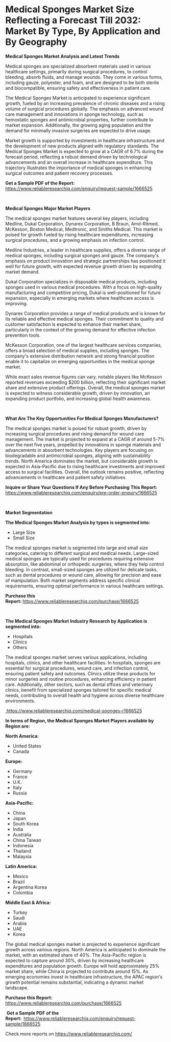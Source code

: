 <p><h1>Medical Sponges Market Size Reflecting a Forecast Till 2032: Market By Type, By Application and By Geography</h1></p><p><strong>Medical Sponges Market Analysis and Latest Trends</strong></p>
<p><p>Medical sponges are specialized absorbent materials used in various healthcare settings, primarily during surgical procedures, to control bleeding, absorb fluids, and manage wounds. They come in various forms, including gauze, polyester, and foam, and are designed to be both sterile and biocompatible, ensuring safety and effectiveness in patient care.</p><p>The Medical Sponges Market is anticipated to experience significant growth, fueled by an increasing prevalence of chronic diseases and a rising volume of surgical procedures globally. The emphasis on advanced wound care management and innovations in sponge technology, such as hemostatic sponges and antimicrobial properties, further contribute to market expansion. Additionally, the growing aging population and the demand for minimally invasive surgeries are expected to drive usage.</p><p>Market growth is supported by investments in healthcare infrastructure and the development of new products aligned with regulatory standards. The Medical Sponges Market is expected to grow at a CAGR of 6.7% during the forecast period, reflecting a robust demand driven by technological advancements and an overall increase in healthcare expenditure. This trajectory illustrates the importance of medical sponges in enhancing surgical outcomes and patient recovery processes.</p></p>
<p><strong>Get a Sample PDF of the Report:&nbsp;</strong> <a href="https://www.reliableresearchiq.com/enquiry/request-sample/1666525?utm_campaign=3107&utm_medium=2&utm_source=Github&utm_content=ia&utm_term=06032025&utm_id=medical-sponges">https://www.reliableresearchiq.com/enquiry/request-sample/1666525</a></p>
<p>&nbsp;</p>
<p><strong>Medical Sponges Major Market Players</strong></p>
<p><p>The medical sponges market features several key players, including Medline, Dukal Corporation, Dynarex Corporation, B Braun, Amd-Ritmed, McKesson, Boston Medical, Medtronic, and Smiths Medical. This market is poised for growth fueled by rising healthcare expenditures, increasing surgical procedures, and a growing emphasis on infection control.</p><p>Medline Industries, a leader in healthcare supplies, offers a diverse range of medical sponges, including surgical sponges and gauze. The company's emphasis on product innovation and strategic partnerships has positioned it well for future growth, with expected revenue growth driven by expanding market demand.</p><p>Dukal Corporation specializes in disposable medical products, including sponges used in various medical procedures. With a focus on high-quality manufacturing and competitive pricing, Dukal is well-positioned for future expansion, especially in emerging markets where healthcare access is improving.</p><p>Dynarex Corporation provides a range of medical products and is known for its reliable and effective medical sponges. Their commitment to quality and customer satisfaction is expected to enhance their market share, particularly in the context of the growing demand for effective infection prevention tools.</p><p>McKesson Corporation, one of the largest healthcare services companies, offers a broad selection of medical supplies, including sponges. The company's extensive distribution network and strong financial position enable it to capitalize on emerging opportunities in the medical sponge market.</p><p>While exact sales revenue figures can vary, notable players like McKesson reported revenues exceeding $200 billion, reflecting their significant market share and extensive product offerings. Overall, the medical sponges market is expected to witness considerable growth, driven by innovation, an expanding product portfolio, and increasing global health awareness.</p></p>
<p>&nbsp;</p>
<p><strong>What Are The Key Opportunities For Medical Sponges Manufacturers?</strong></p>
<p><p>The medical sponges market is poised for robust growth, driven by increasing surgical procedures and rising demand for wound care management. The market is projected to expand at a CAGR of around 5-7% over the next five years, propelled by innovations in sponge materials and advancements in absorbent technologies. Key players are focusing on biodegradable and antimicrobial sponges, aligning with sustainability trends. North America dominates the market, but considerable growth is expected in Asia-Pacific due to rising healthcare investments and improved access to surgical facilities. Overall, the outlook remains positive, reflecting advancements in healthcare and patient safety initiatives.</p></p>
<p><strong>Inquire or Share Your Questions If Any Before Purchasing This Report:</strong> <a href="https://www.reliableresearchiq.com/enquiry/pre-order-enquiry/1666525?utm_campaign=3107&utm_medium=2&utm_source=Github&utm_content=ia&utm_term=06032025&utm_id=medical-sponges">https://www.reliableresearchiq.com/enquiry/pre-order-enquiry/1666525</a></p>
<p>&nbsp;</p>
<p><strong>Market Segmentation</strong></p>
<p><strong>The Medical Sponges Market Analysis by types is segmented into:</strong></p>
<p><ul><li>Large Size</li><li>Small Size</li></ul></p>
<p><p>The medical sponges market is segmented into large and small size categories, catering to different surgical and medical needs. Large-sized medical sponges are typically used for procedures requiring extensive absorption, like abdominal or orthopedic surgeries, where they help control bleeding. In contrast, small-sized sponges are utilized for delicate tasks, such as dental procedures or wound care, allowing for precision and ease of manipulation. Both market segments address specific clinical requirements, ensuring optimal performance in various healthcare settings.</p></p>
<p><strong>Purchase this Report:&nbsp;</strong><a href="https://www.reliableresearchiq.com/purchase/1666525?utm_campaign=3107&utm_medium=2&utm_source=Github&utm_content=ia&utm_term=06032025&utm_id=medical-sponges">https://www.reliableresearchiq.com/purchase/1666525</a></p>
<p>&nbsp;</p>
<p><strong>The Medical Sponges Market Industry Research by Application is segmented into:</strong></p>
<p><ul><li>Hospitals</li><li>Clinics</li><li>Others</li></ul></p>
<p><p>The medical sponges market serves various applications, including hospitals, clinics, and other healthcare facilities. In hospitals, sponges are essential for surgical procedures, wound care, and infection control, ensuring patient safety and outcomes. Clinics utilize these products for minor surgeries and routine procedures, enhancing efficiency in patient care. Additionally, other sectors, such as dental offices and veterinary clinics, benefit from specialized sponges tailored for specific medical needs, contributing to overall health and hygiene across diverse healthcare environments.</p></p>
<p><a href="https://www.reliableresearchiq.com/medical-sponges-r1666525?utm_campaign=3107&utm_medium=2&utm_source=Github&utm_content=ia&utm_term=06032025&utm_id=medical-sponges">&nbsp;https://www.reliableresearchiq.com/medical-sponges-r1666525</a></p>
<p><strong>In terms of Region, the Medical Sponges Market Players available by Region are:</strong></p>
<p>
    <p> <strong> North America: </strong>
        <ul>
            <li>United States</li>
            <li>Canada</li>
        </ul>
        </p> 
    <p> <strong> Europe: </strong>
        <ul>
            <li>Germany</li>
            <li>France</li>
            <li>U.K.</li>
            <li>Italy</li>
            <li>Russia</li>
        </ul>
        </p> 
    <p> <strong> Asia-Pacific: </strong>
        <ul>
            <li>China</li>
            <li>Japan</li>
            <li>South Korea</li>
            <li>India</li>
            <li>Australia</li>
            <li>China Taiwan</li>
            <li>Indonesia</li>
            <li>Thailand</li>
            <li>Malaysia</li>
        </ul>
        </p> 
    <p> <strong> Latin America: </strong>
        <ul>
            <li>Mexico</li>
            <li>Brazil</li>
            <li>Argentina Korea</li>
            <li>Colombia</li>
        </ul>
        </p> 
    <p> <strong> Middle East & Africa: </strong>
        <ul>
            <li>Turkey</li>
            <li>Saudi</li>
            <li>Arabia</li>
            <li>UAE</li>
            <li>Korea</li>
        </ul>
    </p>
    </p>
<p><p>The global medical sponges market is projected to experience significant growth across various regions. North America is anticipated to dominate the market, with an estimated share of 40%. The Asia-Pacific region is expected to capture around 30%, driven by increasing healthcare expenditures and population growth. Europe will hold approximately 25% market share, while China is projected to contribute around 15%. As emerging economies invest in healthcare infrastructure, the APAC region's growth potential remains substantial, indicating a dynamic market landscape.</p></p>
<p><strong>Purchase this Report: </strong><a href="https://www.reliableresearchiq.com/purchase/1666525?utm_campaign=3107&utm_medium=2&utm_source=Github&utm_content=ia&utm_term=06032025&utm_id=medical-sponges">https://www.reliableresearchiq.com/purchase/1666525</a></p>
<p>&nbsp;<strong>Get a Sample PDF of the Report:&nbsp;&nbsp;</strong><a href="https://www.reliableresearchiq.com/enquiry/request-sample/1666525?utm_campaign=3107&utm_medium=2&utm_source=Github&utm_content=ia&utm_term=06032025&utm_id=medical-sponges">https://www.reliableresearchiq.com/enquiry/request-sample/1666525</a></p>
<p><strong></strong></p>
<p>Check more reports on <a href="https://www.reliableresearchiq.com/?utm_campaign=3107&utm_medium=2&utm_source=Github&utm_content=ia&utm_term=06032025&utm_id=medical-sponges">https://www.reliableresearchiq.com/</a></p>